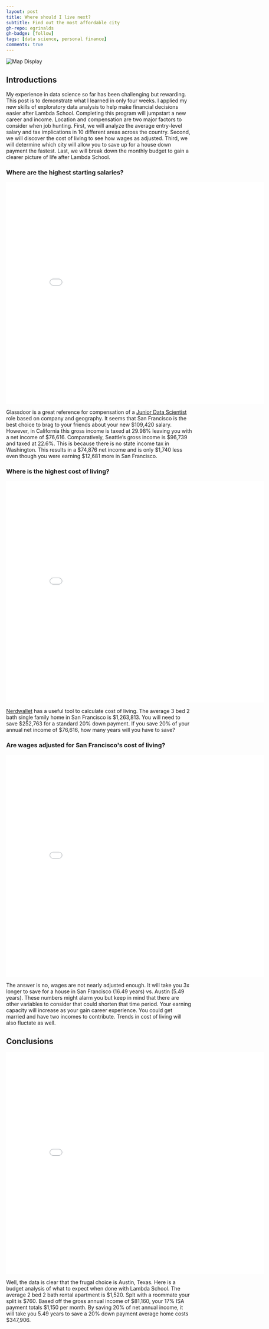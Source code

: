 ```yaml
---
layout: post
title: Where should I live next?
subtitle: Find out the most affordable city
gh-repo: egrinalds
gh-badge: [follow]
tags: [data science, personal finance]
comments: true
---
```


![Map Display](https://imgur.com/R181Vdq.png)

## Introductions

My experience in data science so far has been challenging but rewarding. This post is to demonstrate what I learned in only four weeks. I applied my new skills of exploratory data analysis to help make financial decisions easier after Lambda School. Completing this program will jumpstart a new career and income. Location and compensation are two major factors to consider when job hunting. First, we will analyze the average entry-level salary and tax implications in 10 different areas across the country. Second, we will discover the cost of living to see how wages as adjusted. Third, we will determine which city will allow you to save up for a house down payment the fastest. Last, we will break down the monthly budget to gain a clearer picture of life after Lambda School.

### Where are the highest starting salaries?
<iframe width="700" height="600" frameborder="0" scrolling="no" src="//plotly.com/~egrinalds/1.embed"></iframe>

Glassdoor is a great reference for compensation of a [Junior Data Scientist](https://www.glassdoor.com/Salaries/san-francisco-junior-data-scientist-salary-SRCH_IL.0,13_IM759_KO14,35.htm/) role based on company and geography. It seems that San Francisco is the best choice to brag to your friends about your new $109,420 salary. However, in California this gross income is taxed at 29.98% leaving you with a net income of $76,616. Comparatively, Seattle’s gross income is $96,739 and taxed at 22.6%. This is because there is no state income tax in Washington. This results in a $74,876 net income and is only $1,740 less even though you were earning $12,681 more in San Francisco. 

### Where is the highest cost of living?
<iframe width="700" height="600" frameborder="0" scrolling="no" src="//plotly.com/~egrinalds/3.embed"></iframe>

[Nerdwallet](https://www.nerdwallet.com/cost-of-living-calculator/) has a useful tool to calculate cost of living. The average 3 bed 2 bath single family home in San Francisco is $1,263,813. You will need to save $252,763 for a standard 20% down payment. If you save 20% of your annual net income of $76,616, how many years will you have to save?

### Are wages adjusted for San Francisco's cost of living?
<iframe width="700" height="600" frameborder="0" scrolling="no" src="//plotly.com/~egrinalds/5.embed"></iframe>

The answer is no, wages are not nearly adjusted enough. It will take you 3x longer to save for a house in San Francisco (16.49 years) vs. Austin (5.49 years). These numbers might alarm you but keep in mind that there are other variables to consider that could shorten that time period. Your earning capacity will increase as your gain career experience. You could get married and have two incomes to contribute. Trends in cost of living will also fluctate as well. 

## Conclusions
<iframe width="700" height="600" frameborder="0" scrolling="no" src="//plotly.com/~egrinalds/7.embed"></iframe>

Well, the data is clear that the frugal choice is Austin, Texas. Here is a budget analysis of what to expect when done with Lambda School. The average 2 bed 2 bath rental apartment is $1,520. Splt with a roommate your split is $760. Based off the gross annual income of $81,160, your 17% ISA payment totals $1,150 per month. By saving 20% of net annual income, it will take you 5.49 years to save a 20% down payment average home costs $347,906. 







